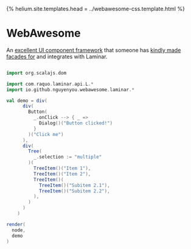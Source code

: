 {%
  helium.site.templates.head = ../webawesome-css.template.html
%}

# WebAwesome

An [excellent UI component framework](https://webawesome.com) that someone has [kindly made facades for](https://github.com/nguyenyou/webawesome-laminar) and integrates with Laminar.


```scala mdoc:js

import org.scalajs.dom

import com.raquo.laminar.api.L.*
import io.github.nguyenyou.webawesome.laminar.*

val demo = div(
      div(
        Button(
          _.onClick --> { _ =>
            Dialog()("Button clicked!")
          }
        )("Click me")
      ),
      div(
        Tree(
          _.selection := "multiple"
        )(
          TreeItem()("Item 1"),
          TreeItem()("Item 2"),
          TreeItem()(
            TreeItem()("Subitem 2.1"),
            TreeItem()("Subitem 2.2"),
          ),
        )
      )
    )

render(
  node,
  demo
)

```